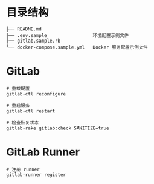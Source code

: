 # 目录结构
```
├── README.md
├── .env.sample                 环境配置示例文件
├── gitlab.sample.rb            
└── docker-compose.sample.yml   Docker 服务配置示例文件
```

# GitLab
```base
# 重载配置
gitlab-ctl reconfigure

# 重启服务
gitlab-ctl restart

# 检查恢复状态
gitlab-rake gitlab:check SANITIZE=true
```

# GitLab Runner
```base
# 注册 runner
gitlab-runner register
```